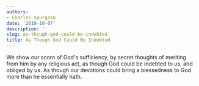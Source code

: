 ```yaml
---
authors:
- Charles Spurgeon
date: '2010-10-07'
description: ''
slug: as-though-god-could-be-indebted
title: As Though God Could Be Indebted
---
```


We show our scorn of God's sufficiency, by secret thoughts of meriting from him by any religious act, as though God could be indebted to us, and obliged by us. As though our devotions could bring a blessedness to God more than he essentially hath.
